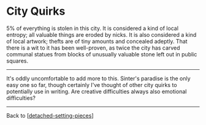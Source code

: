 # City Quirks

5% of everything is stolen in this city.  It is considered a kind of local entropy; all valuable things are eroded by nicks.  It is also considered a kind of local artwork; thefts are of tiny amounts and concealed adeptly.  That there is a wit to it has been well-proven, as twice the city has carved communal statues from blocks of unusually valuable stone left out in public squares.

---
It's oddly uncomfortable to add more to this.  Sinter's paradise is the only easy one so far, though certainly I've thought of other city quirks to potentially use in writing.  Are creative difficulties always also emotional difficulties?

---
Back to [[detached-setting-pieces]]

[//begin]: # "Autogenerated link references for markdown compatibility"
[detached-setting-pieces]: detached-setting-pieces "Detached Setting Pieces"
[//end]: # "Autogenerated link references"